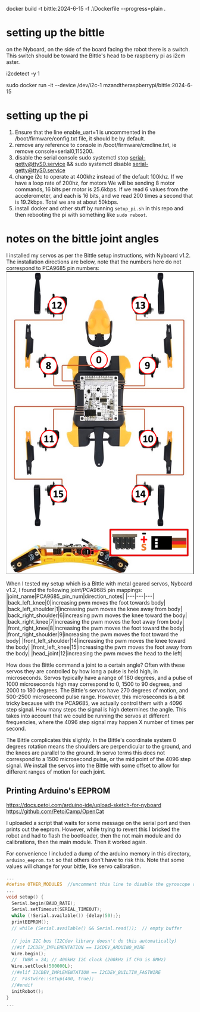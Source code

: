 docker build -t bittle:2024-6-15 -f .\Dockerfile --progress=plain .

# setting up the bittle
on the Nyboard, on the side of the board facing the robot there is a switch. This switch should be toward the Bittle's head to be raspberry pi as i2cm aster.

i2cdetect -y 1

sudo docker run -it --device /dev/i2c-1 mzandtheraspberrypi/bittle:2024-6-15

# setting up the pi
1. Ensure that the line enable_uart=1 is uncommented in the /boot/firmware/config.txt file, it should be by default.
2. remove any reference to console in /boot/firmware/cmdline.txt, ie remove console=serial0,115200.
3. disable the serial console sudo systemctl stop serial-getty@ttyS0.service && sudo systemctl disable serial-getty@ttyS0.service
4. change i2c to operate at 400khz instead of the default 100khz. If we have a loop rate of 200hz, for motors We will be sending 8 motor commands, 16 bits per motor is 25.6kbps. If we read 6 values from the accelerometer, and each is 16 bits, and we read 200 times a second that is 19.2kbps. Total we are at about 50kbps.
5. install docker and other stuff by running `setup_pi.sh` in this repo and then rebooting the pi with something like `sudo reboot`.

# notes on the bittle joint angles
I installed my servos as per the Bittle setup instructions, with Nyboard v1.2. The installation directions are below, note that the numbers here do not correspond to PCA9685 pin numbers:  
![bittle_install](./assets/petoi_servo_installation.png)

When I tested my setup which is a Bittle with metal geared servos, Nyboard v1.2, I found the following joint/PCA9685 pin mappings:  
|joint_name|PCA9685_pin_num|direction_notes|
|---|---|---|
|back_left_knee|0|increasing pwm moves the foot towards body|
|back_left_shoulder|1|increasing pwm moves the knee away from body|
|back_right_shoulder|6|increasing pwm moves the knee toward the body|
|back_right_knee|7|increasing the pwm moves the foot away from body|
|front_right_knee|8|increasing the pwm moves the foot toward the body|
|front_right_shoulder|9|increasing the pwm moves the foot toward the body|
|front_left_shoulder|14|increasing the pwm moves the knee toward the body|
|front_left_knee|15|increasing the pwm moves the foot away from the body|
|head_joint|12|increasing the pwm moves the head to the left|

How does the Bittle command a joint to a certain angle? Often with these servos they are controlled by how long a pulse is held high, in microseconds. Servos typically have a range of 180 degrees, and a pulse of 1000 microseconds high may correspond to 0, 1500 to 90 degrees, and 2000 to 180 degrees. The Bittle's servos have 270 degrees of motion, and 500-2500 microsecond pulse range. However, this microseconds is a bit tricky because with the PCA9685, we actually control them with a 4096 step signal. How many steps the signal is high determines the angle. This takes into account that we could be running the servos at different frequencies, where the 4096 step signal may happen X number of times per second.

The Bittle complicates this slightly. In the Bittle's coordinate system 0 degrees rotation means the shoulders are perpendicular to the ground, and the knees are parallel to the ground. In servo terms this does not correspond to a 1500 microsecond pulse, or the mid point of the 4096 step signal. We install the servos into the Bittle with some offset to allow for different ranges of motion for each joint. 


## Printing Arduino's EEPROM
https://docs.petoi.com/arduino-ide/upload-sketch-for-nyboard
https://github.com/PetoiCamp/OpenCat

I uploaded a script that waits for some message on the serial port and then prints out the eeprom. However, while trying to revert
this I bricked the robot and had to flash the bootloader, then the not main module and do calibrations, then the main module. Then
it worked again.

For convenience I included a dump of the arduino memory in this directory, `arduino_eeprom.txt` so that others don't have to risk this. Note that some values will change for your bittle, like servo calibration.

```c++
...
#define OTHER_MODULES  //uncomment this line to disable the gyroscope code to save programming resources for other modules.
...
void setup() {
  Serial.begin(BAUD_RATE);
  Serial.setTimeout(SERIAL_TIMEOUT);
  while (!Serial.available()) {delay(50);};
  printEEPROM();
  // while (Serial.available() && Serial.read());  // empty buffer

  // join I2C bus (I2Cdev library doesn't do this automatically)
  //#if I2CDEV_IMPLEMENTATION == I2CDEV_ARDUINO_WIRE
  Wire.begin();
  //  TWBR = 24; // 400kHz I2C clock (200kHz if CPU is 8MHz)
  Wire.setClock(500000L);
  //#elif I2CDEV_IMPLEMENTATION == I2CDEV_BUILTIN_FASTWIRE
  //  Fastwire::setup(400, true);
  //#endif
  initRobot();
}
...
```
